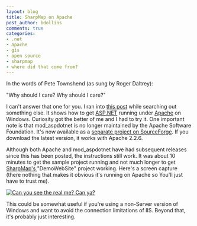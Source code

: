 ```yaml
---
layout: blog
title: SharpMap on Apache
post_author: bdollins
comments: true
categories:
- .net
- apache
- gis
- open source
- sharpmap
- where did that come from?
---
```


In the words of Pete Townshend (as sung by Roger Daltrey):

"Why should I care? Why should I care?"

I can't answer that one for you. I ran into <a href="http://weblogs.asp.net/israelio/archive/2005/09/11/424852.aspx">this post</a> while searching out something else. It shows how to get <a href="http://asp.net/">ASP.NET</a> running under <a href="http://httpd.apache.org/">Apache</a> on Windows. Curiosity got the better of me and I had to try it. One important note is that mod_aspdotnet is no longer maintained by the Apache Software Foundation. It's now available as a <a href="http://sourceforge.net/projects/mod-aspdotnet">separate project on SourceForge</a>. If you download the latest version, it works with Apache 2.2.6.

Although both Apache and mod_aspdotnet have had subsequent releases since this has been posted, the instructions still work. It was about 10 minutes to get the sample project running and not much longer to get <a href="http://www.codeplex.com/SharpMap">SharpMap's </a>"DemoWebSite" project working. Here's a screen capture (there nothing that makes it obvious it's running on Apache so You'll just have to trust me). 

<a href="http://geobabble.files.wordpress.com/2008/01/sharpmap_apache.png" title="Can you see the real me? Can ya?"><img alt="Can you see the real me? Can ya?" src="http://geobabble.files.wordpress.com/2008/01/sharpmap_apache.thumbnail.png" /></a>

This could be somewhat useful if you're using a non-Server version of Windows and want to avoid the connection limitations of IIS. Beyond that, it's probably just interesting.